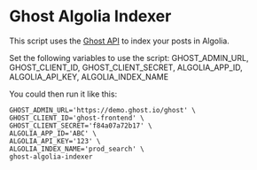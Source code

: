 # Ghost Algolia Indexer

This script uses the [Ghost API](https://api.ghost.org/) to  index your posts in Algolia.

Set the following variables to use the script:
GHOST_ADMIN_URL,
GHOST_CLIENT_ID,
GHOST_CLIENT_SECRET,
ALGOLIA_APP_ID,
ALGOLIA_API_KEY,
ALGOLIA_INDEX_NAME

You could then run it like this:

```shell
GHOST_ADMIN_URL='https://demo.ghost.io/ghost' \
GHOST_CLIENT_ID='ghost-frontend' \
GHOST_CLIENT_SECRET='f84a07a72b17' \
ALGOLIA_APP_ID='ABC' \
ALGOLIA_API_KEY='123' \
ALGOLIA_INDEX_NAME='prod_search' \
ghost-algolia-indexer
```
